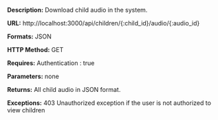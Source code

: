 **Description:**
Download child audio in the system.

**URL:**
http://localhost:3000/api/children/{:child_id}/audio/{:audio_id}

**Formats:**
JSON

**HTTP Method:**
GET

**Requires:**
 Authentication : true

**Parameters:**
none

**Returns:**
All child audio in JSON format.

**Exceptions:**
403 Unauthorized exception if the user is not authorized to view children
